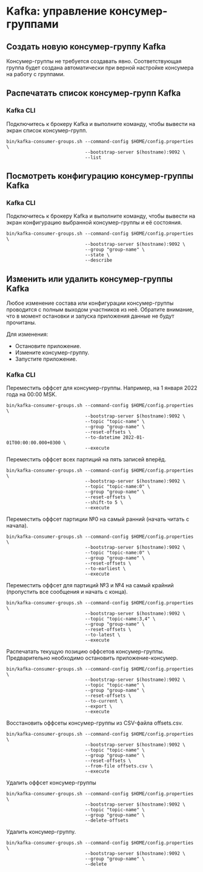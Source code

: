 # Kafka: управление консумер-группами

## Создать новую консумер-группу Kafka

Консумер-группы не требуется создавать явно. Соответствующая группа будет создана автоматически при верной настройке консумера на работу с группами.

## Распечатать список консумер-групп Kafka

### Kafka CLI

Подключитесь к брокеру Kafka и выполните команду, чтобы вывести на экран список консумер-групп.

```
bin/kafka-consumer-groups.sh --command-config $HOME/config.properties \
                             --bootstrap-server $(hostname):9092 \
                             --list
```

## Посмотреть конфигурацию консумер-группы Kafka

### Kafka CLI

Подключитесь к брокеру Kafka и выполните команду, чтобы вывести на экран конфигурацию выбранной консумер-группы и её состояния.

```
bin/kafka-consumer-groups.sh --command-config $HOME/config.properties \
                             --bootstrap-server $(hostname):9092 \
                             --group "group-name" \
                             --state \
                             --describe
```

## Изменить или удалить консумер-группы Kafka

Любое изменение состава или конфигурации консумер-группы проводится с полным выходом участников из неё. Обратите внимание, что в момент остановки и запуска приложения данные не будут прочитаны.

Для изменения:

- Остановите приложение.
- Измените консумер-группу.
- Запустите приложение.

### Kafka CLI

Переместить оффсет для консумер-группы. Например, на 1 января 2022 года на 00:00 MSK.

```
bin/kafka-consumer-groups.sh --command-config $HOME/config.properties \
                             --bootstrap-server $(hostname):9092 \
                             --topic "topic-name" \
                             --group "group-name" \
                             --reset-offsets \
                             --to-datetime 2022-01-01T00:00:00.000+0300 \
                             --execute
```

Переместить оффсет всех партиций на пять записей вперёд.

```
bin/kafka-consumer-groups.sh --command-config $HOME/config.properties \
                             --bootstrap-server $(hostname):9092 \
                             --topic "topic-name:0" \
                             --group "group-name" \
                             --reset-offsets \
                             --shift-to 5 \
                             --execute
```

Переместить оффсет партиции №0 на самый ранний (начать читать с начала).

```
bin/kafka-consumer-groups.sh --command-config $HOME/config.properties \
                             --bootstrap-server $(hostname):9092 \
                             --topic "topic-name:0" \
                             --group "group-name" \
                             --reset-offsets \
                             --to-earliest \
                             --execute
```

Переместить оффсет для партиций №3 и №4 на самый крайний (пропустить все сообщения и начать с конца).

```
bin/kafka-consumer-groups.sh --command-config $HOME/config.properties \
                             --bootstrap-server $(hostname):9092 \
                             --topic "topic-name:3,4" \
                             --group "group-name" \
                             --reset-offsets \
                             --to-latest \
                             --execute
```

Распечатать текущую позицию оффсетов консумер-группы. Предварительно необходимо остановить приложение-консумер.

```
bin/kafka-consumer-groups.sh --command-config $HOME/config.properties \
                             --bootstrap-server $(hostname):9092 \
                             --topic "topic-name" \
                             --group "group-name" \
                             --reset-offsets \
                             --to-current \
                             --export \
                             --execute
```

Восстановить оффсеты консумер-группы из CSV-файла offsets.csv.

```
bin/kafka-consumer-groups.sh --command-config $HOME/config.properties \
                             --bootstrap-server $(hostname):9092 \
                             --topic "topic-name" \
                             --group "group-name" \
                             --reset-offsets \
                             --from-file offsets.csv \
                             --execute
```

Удалить оффсет консумер-группы

```
bin/kafka-consumer-groups.sh --command-config $HOME/config.properties \
                             --bootstrap-server $(hostname):9092 \
                             --topic "topic-name" \
                             --group "group-name" \
                             --delete-offsets
```

Удалить консумер-группу.

```
bin/kafka-consumer-groups.sh --command-config $HOME/config.properties \
                             --bootstrap-server $(hostname):9092 \
                             --group "group-name" \
                             --delete
```